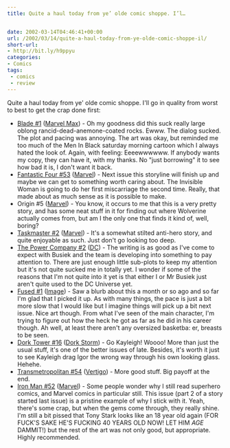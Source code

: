 ```yaml
---
title: Quite a haul today from ye’ olde comic shoppe. I’l…


date: 2002-03-14T04:46:41+00:00
url: /2002/03/14/quite-a-haul-today-from-ye-olde-comic-shoppe-il/
short-url:
- http://bit.ly/h9ppyu
categories:
- Comics
tags:
 - comics
 - review
---
```

Quite a haul today from ye' olde comic shoppe. I'll go in quality from worst to best to get the crap done first:

- <a href="http://www.marvel.com/comics/onsale/onsale.htm?id=6">Blade #1</a> (<a href="http://www.marvel.com">Marvel Max</a>) - Oh my goodness did this suck really large oblong rancid-dead-anemone-coated rocks. Ewww. The dialog sucked. The plot and pacing was annoying. The art was okay, but reminded me too much of the Men In Black saturday morning cartoon which I always hated the look of. Again, with feeling: Eeeewwwwww. If anybody wants my copy, they can have it, with my thanks. No "just borrowing" it to see how bad it is, I don't want it back.
- <a href="http://www.marvel.com/comics/onsale/onsale.htm?id=49">Fantastic Four #53</a> (<a href="http://www.marvel.com">Marvel</a>) - Next issue this storyline will finish up and maybe we can get to something worth caring about. The Invisible Woman is going to do her first miscarriage the second time. Really, that made about as much sense as it is possible to make.
- Origin #5 (<a href="http://www.marvel.com">Marvel</a>) - You know, it occurs to me that this is a very pretty story, and has some neat stuff in it for finding out where Wolverine actually comes from, but am I the only one that finds it kind of, well, boring?
- <a href="http://www.marvel.com/comics/onsale/onsale.htm?id=54">Taskmaster #2</a> (<a href="http://www.marvel.com">Marvel</a>) - It's a somewhat stilted anti-hero story, and quite enjoyable as such. Just don't go looking too deep.
- <a href="http://www.dccomics.com/directcurrents/comics/Mar13/powc_2.html">The Power Company #2</a> (<a href="http://www.dccomics.com/">DC</a>) - The writing is as good as I've come to expect with Busiek and the team is developing into something to pay attention to. There are just enough little sub-plots to keep my attention but it's not quite sucked me in totally yet. I wonder if some of the reasons that I'm not quite into it yet is that either I or Mr Busiek just aren't quite used to the DC Universe yet.
- <a href="http://www.steveniles.com/fused.htm">Fused #1</a> (<a href="http://www.imagecomics.com">Image</a>) - Saw a blurb about this a month or so ago and so far I'm glad that I picked it up. As with many things, the pace is just a bit more slow that I would like but I imagine things will pick up a bit next issue. Nice art though. From what I've seen of the main character, I'm trying to figure out how the heck he got as far as he did in his career though. Ah well, at least there aren't any oversized basketba: er, breasts to be seen.
- <a href="http://www.dorktower.com">Dork Tower #16</a> (<a href="http://www.gamespy.com/comics/dorkstorm/">Dork Storm</a>) - Go Kayleigh! Woooo! More than just the usual stuff, it's one of the better issues of late. Besides, it's worth it just to see Kayleigh drag Igor the wrong way through his own looking glass. Hehehe.
- <a href="http://www.dccomics.com/directcurrents/comics/Mar13/transm_54.html">Transmetropolitan #54</a> (<a href="http://www.dccomics.com/vertigo/index.html">Vertigo</a>) - More good stuff. Big payoff at the end.
- <a href="http://www.marvel.com/comics/onsale/onsale.htm?id=52">Iron Man #52</a> (<a href="http://www.marvel.com">Marvel</a>) - Some people wonder why I still read superhero comics, and Marvel comics in particular still. This issue (part 2 of a story started last issue) is a pristine example of why I stick with it. Yeah, there's some crap, but when the gems come through, they really shine. I'm still a bit pissed that Tony Stark looks like an 18 year old again (FOR FUCK'S SAKE HE'S FUCKING 40 YEARS OLD NOW! LET HIM *AGE* DAMMIT!) but the rest of the art was not only good, but appropriate. Highly recommended.